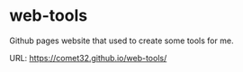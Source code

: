 # web-tools
Github pages website that used to create some tools for me.

URL: https://comet32.github.io/web-tools/
